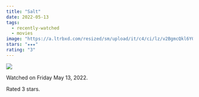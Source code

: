 ```yaml
---
title: "Salt"
date: 2022-05-13
tags:
  - recently-watched
  - movies
image: "https://a.ltrbxd.com/resized/sm/upload/it/c4/ci/lz/v2BgmcQkl6Y0rosbMJPlQNKx8H0-0-600-0-900-crop.jpg?v=6eaa8b52f2"
stars: "★★★"
rating: "3"
---
```


<div class="letterboxd-movie-data-content">
   <p><img src="https://a.ltrbxd.com/resized/sm/upload/it/c4/ci/lz/v2BgmcQkl6Y0rosbMJPlQNKx8H0-0-600-0-900-crop.jpg?v=6eaa8b52f2"/></p> <p>Watched on Friday May 13, 2022.</p> 
  <p>Rated 3 stars.<p>
  <div class="float-clear"></div>
</div>
